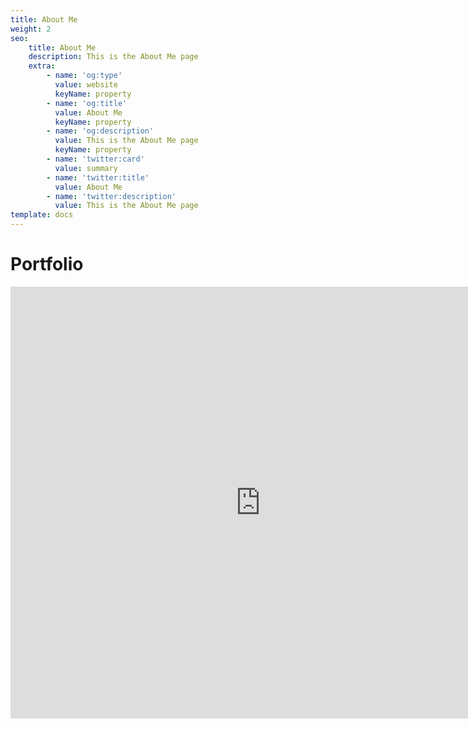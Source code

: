 ```yaml
---
title: About Me
weight: 2
seo:
    title: About Me
    description: This is the About Me page
    extra:
        - name: 'og:type'
          value: website
          keyName: property
        - name: 'og:title'
          value: About Me
          keyName: property
        - name: 'og:description'
          value: This is the About Me page
          keyName: property
        - name: 'twitter:card'
          value: summary
        - name: 'twitter:title'
          value: About Me
        - name: 'twitter:description'
          value: This is the About Me page
template: docs
---
```


# Portfolio

<iframe src="https://onedrive.live.com/embed?resid=D21009FDD967A241%21459307&amp;authkey=%21ABwIG4Hz-hsgPLU&amp;em=2&amp;wdAr=1.7777777777777777&amp;wdEaa=1" width="800px" height="691px" frameborder="0">This is an embedded <a target="_blank" href="https://office.com">Microsoft Office</a> presentation, powered by <a target="_blank" href="https://office.com/webapps">Office</a>.</iframe>
